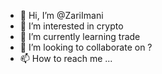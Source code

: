 - 👋 Hi, I’m @ZariImani
- 👀 I’m interested in crypto
- 🌱 I’m currently learning trade
- 💞️ I’m looking to collaborate on ?
- 📫 How to reach me ...

<!---
ZariImani/ZariImani is a ✨ special ✨ repository because its `README.md` (this file) appears on your GitHub profile.
You can click the Preview link to take a look at your changes.
--->
